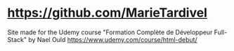 # https://github.com/MarieTardivel
Site made for the Udemy course "Formation Complète de Développeur Full-Stack" by Nael Ould https://www.udemy.com/course/html-debut/